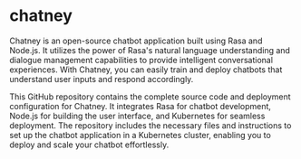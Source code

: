 # chatney
Chatney is an open-source chatbot application built using Rasa and Node.js. It utilizes the power of Rasa's natural language understanding and dialogue management capabilities to provide intelligent conversational experiences. With Chatney, you can easily train and deploy chatbots that understand user inputs and respond accordingly.

This GitHub repository contains the complete source code and deployment configuration for Chatney. It integrates Rasa for chatbot development, Node.js for building the user interface, and Kubernetes for seamless deployment. The repository includes the necessary files and instructions to set up the chatbot application in a Kubernetes cluster, enabling you to deploy and scale your chatbot effortlessly.
